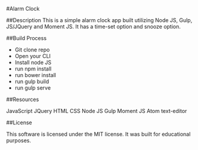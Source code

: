 #Alarm Clock

##Description
This is a simple alarm clock app built utilizing Node JS, Gulp, JS/JQuery and Moment JS. It has a time-set option and snooze option.

##Build Process

* Git clone repo
* Open your CLI
* Install node JS
* run npm install
* run bower install
* run gulp build
* run gulp serve

##Resources

JavaScript
JQuery
HTML
CSS
Node JS
Gulp
Moment JS
Atom text-editor

##License

This software is licensed under the MIT license. It was built for educational purposes.
